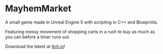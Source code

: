 # MayhemMarket

A small game made in Unreal Engine 5 with scripting in C++ and Blueprints.

Featuring messy movement of shopping carts in a rush to buy as much as you can before a timer runs out.
 
Download the latest at [itch.io](https://jcsoup.itch.io/market-mayhem)!
